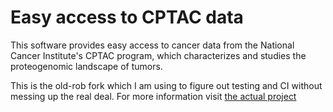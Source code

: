 # Easy access to CPTAC data
This software provides easy access to cancer data from the National Cancer Institute's CPTAC program, which characterizes and studies the proteogenomic landscape of tumors.

This is the old-rob fork which I am using to figure out testing and CI without messing up the real deal. For more information visit [the actual project](https://github.com/PayneLab/cptac)
